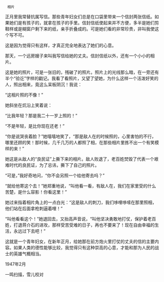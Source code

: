      相片 

  正月里我常替抗属写信。那些青年妇女们总是在口袋里带来一个信封两张信纸。如果她们是有孩子的，就拿在孩子的手里。信封信纸使起来并不方便，多半是她们剪鞋样或是糊窗户剩下来的纸，亲手折叠成的。可是她们看的非常珍贵，非叫我使这个写不可。 

  这是因为觉得只有这样，才真正完全地表达了她们的心意。 

  那天，一个远房嫂子来叫我写信给她的丈夫。信封信纸以外，还有一个小小的相片。 

  这是她的照片，可是一张旧的，残破了的照片。照片上的光线那么暗，在一旁还有半个“验讫”字样的戳记。我看了看照片，又望了望她，为什么这样一个活泼好笑的人，照出相来，竟这么呆板阴沉！我说： 

  “这相片照的不像！” 

  她斜坐在炕沿上笑着说： 

  “比我年轻？那是我二十一岁上照的！” 

  “不是年轻，是比你现在还老！” 

  “你是说哭丧着脸？”她嘻嘻地笑了，“那是敌人在的时候照的，心里害怕的不行，哪里还顾的笑！那时候，几千几万的人都照了相，在那些相片里拣不出一个有笑模样的来！” 

  她这是从敌人的“良民证”上撕下来的相片。敌人败退了，老百姓焚毁了代表一个艰难时代的良民证，为了忌讳，撕下了自己的照片。 

  “可是，”我好奇地问，“你不会另照一个给他寄去吗？” 

  “就给他寄这个去！”她郑重地说，“叫他看一看，有敌人在，我们在家里受的什么苦楚，是什么容影！你看这里！” 

  她过来指着相片角上的一点白光：“这是敌人的刺刀，我们哆哩哆嗦在那里照相，他们站在后面拿枪刺逼着哩！” 

  “叫他看看这个！”她退回去，又抬高声音说，“叫他坚决勇敢地打仗，保护着老百姓，打退蒋介石的进攻，那样受苦受难的日子，再也不要来了！现在自由幸福的生活，永远过下去吧！” 

  这就是一个青年妇女，在新年正月，给她那在前方炮火里打仗的丈夫的信的主要内容。如果人类的德性能够比较，我觉得只有这种崇高的心意，才能和那为人民的战士的英雄气概相当。 

  1947年2月 

  一鸣扫描，雪儿校对 

